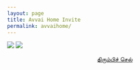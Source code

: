 ```yaml
---
layout: page
title: Avvai Home Invite
permalink: avvaihome/
---
```

![](../assets/images/avvai_home_invite_11.jpg)
![](../assets/images/avvai_home_invite_22.jpg)


<p style="text-align: center;"><a href="#" onClick="history.go(-1)">திரும்பிச் செல்</a></p>

